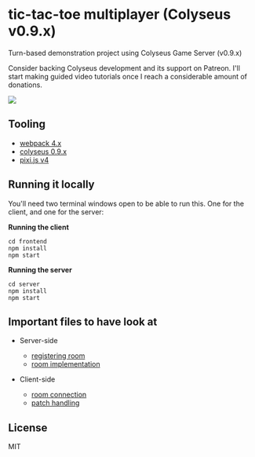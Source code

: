 # tic-tac-toe multiplayer (Colyseus v0.9.x)

Turn-based demonstration project using Colyseus Game Server (v0.9.x)

Consider backing Colyseus development and its support on Patreon. I'll start
making guided video tutorials once I reach a considerable amount of donations.

<a href="https://www.patreon.com/bePatron?u=3301115"><img src="https://c5.patreon.com/external/logo/become_a_patron_button.png" /></a>

## Tooling

- [webpack 4.x](http://npmjs.com/package/webpack)
- [colyseus 0.9.x](http://colyseus.io)
- [pixi.js v4](http://npmjs.com/package/pixi.js)

## Running it locally

You'll need two terminal windows open to be able to run this. One for the
client, and one for the server:

**Running the client**

```
cd frontend
npm install
npm start
```

**Running the server**

```
cd server
npm install
npm start
```

## Important files to have look at

- Server-side
  - [registering room](server/index.js#L11)
  - [room implementation](server/rooms/tictactoe.js)

- Client-side
  - [room connection](frontend/src/screens/GameScreen.js#L34)
  - [patch handling](frontend/src/screens/GameScreen.js#L38-L69)

## License

MIT
